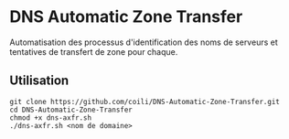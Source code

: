 # DNS Automatic Zone Transfer

Automatisation des processus d'identification des noms de serveurs et tentatives de transfert de zone pour chaque. 

## Utilisation 
```
git clone https://github.com/coili/DNS-Automatic-Zone-Transfer.git
cd DNS-Automatic-Zone-Transfer
chmod +x dns-axfr.sh
./dns-axfr.sh <nom de domaine>
```
